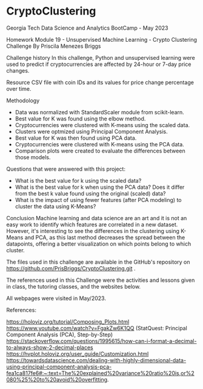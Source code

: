# CryptoClustering

Georgia Tech Data Science and Analytics BootCamp - May 2023

Homework Module 19 - Unsupervised Machine Learning - Crypto Clustering Challenge
By Priscila Menezes Briggs

Challenge history
In this challenge, Python and unsupervised learning were used to predict if cryptocurrencies are affected by 24-hour or 7-day price changes.

Resource
CSV file with coin IDs and its values for price change percentage over time.

Methodology

- Data was normalized with StandardScaler module from scikit-learn.
- Best value for K was found using the elbow method.
- Cryptocurrencies were clustered with K-means using the scaled data.
- Clusters were optmized using Principal Component Analysis.
- Best value for K was then found using PCA data.
- Cryptocurrencies were clustered with K-means using the PCA data.
- Comparison plots were created to evaluate the differences between those models. 

Questions that were answered with this project:

- What is the best value for k using the scaled data?
- What is the best value for k when using the PCA data? Does it differ from the best k value found using the original (scaled) data?
- What is the impact of using fewer features (after PCA modeling) to cluster the data using K-Means?

Conclusion
Machine learning and data science are an art and it is not an easy work to identify which features are correlated in a new dataset. However, it's interesting to see the differences in the clustering using K-Means and PCA, as this last method decreases the spread between the datapoints, offering a better visualization on which points belong to which cluster. 

The files used in this challenge are available in the GitHub's repository on https://github.com/PrisBriggs/CryptoClustering.git .

The references used in this Challenge were the activities and lessons given in class, the tutoring classes, and the websites below. 

All webpages were visited in May/2023.

References:

https://holoviz.org/tutorial/Composing_Plots.html
https://www.youtube.com/watch?v=FgakZw6K1QQ (StatQuest: Principal Component Analysis (PCA), Step-by-Step)
https://stackoverflow.com/questions/1995615/how-can-i-format-a-decimal-to-always-show-2-decimal-places
https://hvplot.holoviz.org/user_guide/Customization.html
https://towardsdatascience.com/dealing-with-highly-dimensional-data-using-principal-component-analysis-pca-fea1ca817fe6#:~:text=The%20explained%20variance%20ratio%20is,or%2080%25%20to%20avoid%20overfitting.


